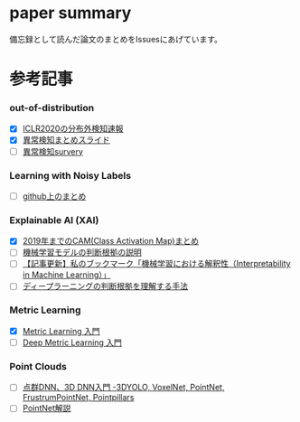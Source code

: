 # paper summary
備忘録として読んだ論文のまとめをIssuesにあげています。

# 参考記事
### out-of-distribution
- [x] [ICLR2020の分布外検知速報](https://www.slideshare.net/DeepLearningJP2016/dliclr2020)
- [x] [異常検知まとめスライド](https://www.slideshare.net/ssuser9eb780/anomaly-detection-survey)
- [ ] [異常検知survery](https://www.slideshare.net/ssuser9eb780/anomaly-detection-survey-239043099)

### Learning with Noisy Labels
- [ ] [github上のまとめ](https://github.com/subeeshvasu/Awesome-Learning-with-Label-Noise)

### Explainable AI (XAI)
- [X] [2019年までのCAM(Class Activation Map)まとめ](https://qiita.com/bukei_student/items/698383a7118f95c12cce)
- [ ] [機械学習モデルの判断根拠の説明](https://www.slideshare.net/SatoshiHara3/ss-126157179)
- [ ] [【記事更新】私のブックマーク「機械学習における解釈性（Interpretability in Machine Learning）」](https://www.ai-gakkai.or.jp/my-bookmark_vol33-no3/)
- [ ] [ディープラーニングの判断根拠を理解する手法](https://qiita.com/icoxfog417/items/8689f943fd1225e24358#34-%E6%A7%98%E3%80%85%E3%81%AA%E5%85%A5%E5%8A%9B%E3%81%8B%E3%82%89%E5%87%BA%E5%8A%9B%E3%81%AE%E5%82%BE%E5%90%91%E3%82%92%E6%8E%A8%E5%AE%9A%E3%81%99%E3%82%8)

### Metric Learning
- [X] [Metric Learning 入門](https://copypaste-ds.hatenablog.com/entry/2019/03/01/164155)
- [ ] [Deep Metric Learning 入門](https://qiita.com/gesogeso/items/547079f967d9bbf9aca8)

### Point Clouds
- [ ] [点群DNN、3D DNN入門 -3DYOLO, VoxelNet, PointNet, FrustrumPointNet, Pointpillars](https://qiita.com/arutema47/items/cda262c61baa953a97e9)
- [ ] [PointNet解説](https://qiita.com/KYoshiyama/items/802506ec397559725a1c)
